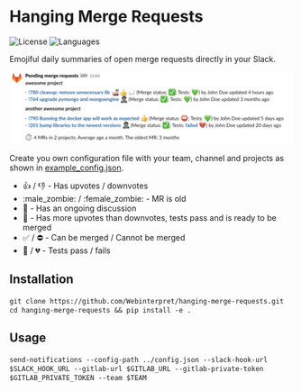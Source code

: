 Hanging Merge Requests
======================

![License](https://img.shields.io/github/license/Webinterpret/hanging-merge-requests.svg)
![Languages](https://img.shields.io/github/languages/top/Webinterpret/hanging-merge-requests.svg)

Emojiful daily summaries of open merge requests directly in your Slack.

![Example summary](docs/demo.png?raw=true "Example summary")

Create you own configuration file with your team, channel and projects as shown in [example_config.json](example_config.json).

- :thumbsup: / :thumbsdown: - Has upvotes / downvotes
- :male_zombie: / :female_zombie: - MR is old
- :thought_balloon: - Has an ongoing discussion
- :ship: - Has more upvotes than downvotes, tests pass and is ready to be merged
- :white_check_mark: / :no_entry: - Can be merged / Cannot be merged
- :green_heart: / :broken_heart: - Tests pass / fails

Installation
------------

    git clone https://github.com/Webinterpret/hanging-merge-requests.git
    cd hanging-merge-requests && pip install -e .
  
Usage
-----

    send-notifications --config-path ../config.json --slack-hook-url $SLACK_HOOK_URL --gitlab-url $GITLAB_URL --gitlab-private-token $GITLAB_PRIVATE_TOKEN --team $TEAM
